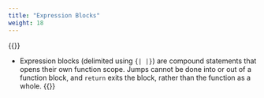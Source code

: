 ```yaml
---
title: "Expression Blocks"
weight: 18
---
```

{{<start>}}
- Expression blocks (delimited using `{| |}`) are compound statements that opens their own function scope. Jumps cannot be done into or out of a function block, and `return` exits the block, rather than the function as a whole.
{{<end18>}}

